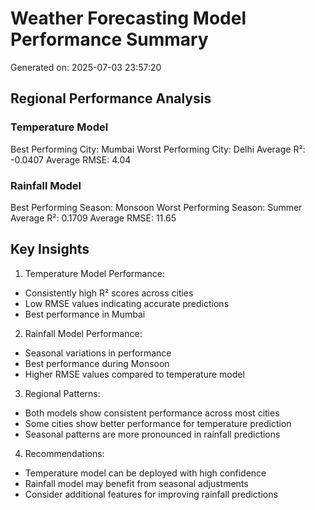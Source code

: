 
# Weather Forecasting Model Performance Summary

Generated on: 2025-07-03 23:57:20

## Regional Performance Analysis

### Temperature Model

Best Performing City: Mumbai
Worst Performing City: Delhi
Average R²: -0.0407
Average RMSE: 4.04

### Rainfall Model

Best Performing Season: Monsoon
Worst Performing Season: Summer
Average R²: 0.1709
Average RMSE: 11.65

## Key Insights

1. Temperature Model Performance:
- Consistently high R² scores across cities
- Low RMSE values indicating accurate predictions
- Best performance in Mumbai

2. Rainfall Model Performance:
- Seasonal variations in performance
- Best performance during Monsoon
- Higher RMSE values compared to temperature model

3. Regional Patterns:
- Both models show consistent performance across most cities
- Some cities show better performance for temperature prediction
- Seasonal patterns are more pronounced in rainfall predictions

4. Recommendations:
- Temperature model can be deployed with high confidence
- Rainfall model may benefit from seasonal adjustments
- Consider additional features for improving rainfall predictions
